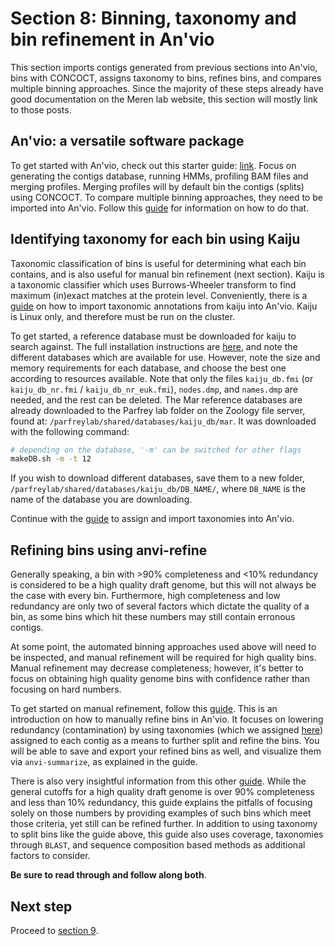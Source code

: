 # Section 8: Binning, taxonomy and bin refinement in An'vio

This section imports contigs generated from previous sections into An'vio, bins with CONCOCT, assigns taxonomy to bins, refines bins, and compares multiple binning approaches. Since the majority of these steps already have good documentation on the Meren lab website, this section will mostly link to those posts.

## An'vio: a versatile software package

To get started with An'vio, check out this starter guide: [link][anvi-start-link]. Focus on generating the contigs database, running HMMs, profiling BAM files and merging profiles. Merging profiles will by default bin the contigs (splits) using CONCOCT. To compare multiple binning approaches, they need to be imported into An'vio. Follow this [guide][anvi-multi-bin-compare-link] for information on how to do that.

## Identifying taxonomy for each bin using Kaiju

Taxonomic classification of bins is useful for determining what each bin contains, and is also useful for manual bin refinement (next section). Kaiju is a taxonomic classifier which uses Burrows-Wheeler transform to find maximum (in)exact matches at the protein level. Conveniently, there is a [guide][anvi-import-kaiju-taxa-link] on how to import taxonomic annotations from kaiju into An'vio. Kaiju is Linux only, and therefore must be run on the cluster.

To get started, a reference database must be downloaded for kaiju to search against. The full installation instructions are [here][kaiju-setup-link], and note the different databases which are available for use. However, note the size and memory requirements for each database, and choose the best one according to resources available. Note that only the files `kaiju_db.fmi` (or `kaiju_db_nr.fmi` / `kaiju_db_nr_euk.fmi`), `nodes.dmp`, and `names.dmp` are needed, and the rest can be deleted. The Mar reference databases are already downloaded to the Parfrey lab folder on the Zoology file server, found at: `/parfreylab/shared/databases/kaiju_db/mar`. It was downloaded with the following command:

```bash
# depending on the database, '-m' can be switched for other flags
makeDB.sh -m -t 12
```

If you wish to download different databases, save them to a new folder, `/parfreylab/shared/databases/kaiju_db/DB_NAME/`, where `DB_NAME` is the name of the database you are downloading.

Continue with the [guide][anvi-import-kaiju-taxa-link] to assign and import taxonomies into An'vio.

## Refining bins using anvi-refine

Generally speaking, a bin with >90% completeness and <10% redundancy is considered to be a high quality draft genome, but this will not always be the case with every bin. Furthermore, high completeness and low redundancy are only two of several factors which dictate the quality of a bin, as some bins which hit these numbers may still contain erronous contigs. 

At some point, the automated binning approaches used above will need to be inspected, and manual refinement will be required for high quality bins. Manual refinement may decrease completeness; however, it's better to focus on obtaining high quality genome bins with confidence rather than focusing on hard numbers.

To get started on manual refinement, follow this [guide][anvi-meren-refine-bins-link]. This is an introduction on how to manually refine bins in An'vio. It focuses on lowering redundancy (contamination) by using taxonomies (which we assigned [here][kaiju-section-link]) assigned to each contig as a means to further split and refine the bins. You will be able to save and export your refined bins as well, and visualize them via `anvi-summarize`, as explained in the guide.

There is also very insightful information from this other [guide][anvi-veronica-refine-bins-link]. While the general cutoffs for a high quality draft genome is over 90% completeness and less than 10% redundancy, this guide explains the pitfalls of focusing solely on those numbers by providing examples of such bins which meet those criteria, yet still can be refined further. In addition to using taxonomy to split bins like the guide above, this guide also uses coverage, taxonomies through `BLAST`, and sequence composition based methods as additional factors to consider.

**Be sure to read through and follow along both**.

## Next step

Proceed to [section 9][section9-link].

[anvi-start-link]: http://merenlab.org/2016/06/22/anvio-tutorial-v2/
[anvi-multi-bin-compare-link]: http://merenlab.org/2016/06/22/anvio-tutorial-v2/#anvi-import-collection
[anvi-import-kaiju-taxa-link]: http://merenlab.org/2016/06/18/importing-taxonomy/#kaiju
[anvi-meren-refine-bins-link]: http://merenlab.org/2015/05/11/anvi-refine/
[anvi-veronica-refine-bins-link]: http://merenlab.org/2017/05/11/anvi-refine-by-veronika/
[kaiju-setup-link]: https://github.com/bioinformatics-centre/kaiju#creating-the-reference-database-and-index
[kaiju-section-link]: #identifying-taxonomy-for-each-bin-using-kaiju
[section9-link]: ../section_9
